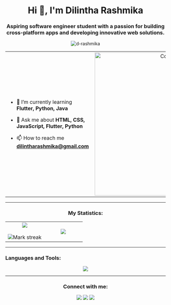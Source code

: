 <h1 align="center">Hi 👋, I'm Dilintha Rashmika</h1>
<h3 align="center">Aspiring software engineer student with a passion for building cross-platform apps and developing innovative web solutions.</h3>

<p align="center"> <img src="https://komarev.com/ghpvc/?username=d-rashmika&label=Profile%20views&color=0e75b6&style=flat" alt="d-rashmika" /> </p>

<table align="center">
<tr border="none">
<td width="50%"  height="40%" align="left">
  
- 🌱 I’m currently learning **Flutter, Python, Java**

- 💬 Ask me about **HTML, CSS, JavaScript, Flutter, Python**

- 📫 How to reach me **dilintharashmika@gmail.com**

</td>
<td width="50%" align="center">
<img align="right" alt="Coding" width="450" src="https://cdn.dribbble.com/users/891352/screenshots/2816929/media/27ec9ed3286c2c38610a4d9369e73358.gif">
 
</td>
</tr>
</table>

---
<h3 align="center">My Statistics:</h3>
<p align="center">
<table align="center">
<tr border="none">
<td width="50%" align="center">
  
  <img  align="center"  src="https://github-readme-stats.vercel.app/api?username=d-rashmika&theme=dark&show_icons=true&count_private=true" />
  <br></br>
  <img  title="🔥 Get streak stats for your profile at git.io/streak-stats" alt="Mark streak" src="https://github-readme-streak-stats.herokuapp.com/?user=d-rashmika&theme=dark&hide_border=false" /> 
</td>
<td width="50%" align="center">

  <img  align="center"  src="https://github-readme-stats.anuraghazra1.vercel.app/api/top-langs/?username=d-rashmika&theme=dark&hide_border=false&no-bg=true&no-frame=true&langs_count=10"/>
  
  </td>
</tr>
</table>

---

<h3 align="left">Languages and Tools:</h3>
<p align="center">
  <a href="https://skillicons.dev">
    <img src="https://skillicons.dev/icons?i=html,css,js,c,cpp,python,php,react,flutter,git,vscode,firebase,arduino,java,bootstrap,spring,postman,matlab,figma,mongodb,mysql&perline=10" />
  </a>
</p>



---
<h3 align="center">Connect with me:</h3>

<p align="center">
  <a href="https://skillicons.dev">
    <a href="https://www.linkedin.com/in/dilintha-rashmika-335818260/"><img src="https://skillicons.dev/icons?i=linkedin" /></a>
    <a href="https://www.instagram.com/dilintha_rashmika?igsh=M2xmNGo5dGdwYWV5"><img src="https://skillicons.dev/icons?i=instagram"/></a>
    <a href="https://discord.com/channels/@dilintha"><img src="https://skillicons.dev/icons?i=discord"/> </a>
  </a>
</p>

